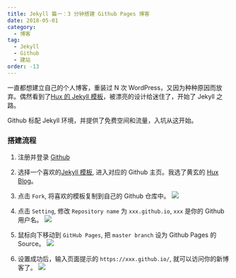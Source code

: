 ```yaml
---
title: Jekyll 篇一：3 分钟搭建 Github Pages 博客
date: 2018-05-01
category:
  - 博客
tag:
  - Jekyll
  - Github
  - 建站
order: -13
---
```


一直都想建立自己的个人博客，重装过 N 次 WordPress，又因为种种原因而放弃。偶然看到了[Hux 的 Jekyll 模板](https://github.com/Huxpro/huxpro.github.io)，被漂亮的设计给迷住了，开始了 Jekyll 之路。

Github 标配 Jekyll 环境，并提供了免费空间和流量，入坑从这开始。

### 搭建流程

1. 注册并登录 [Github](https://github.com/)

2. 选择一个喜欢的[Jekyll 模板](http://jekyllthemes.org/), 进入对应的 Github 主页。我选了黄玄的 [Hux Blog](https://github.com/Huxpro/huxpro.github.io)。

3. 点击 `Fork`, 将喜欢的模板复制到自己的 Github 仓库中。
   ![](http://tc.seoipo.com/20180505201522.png)

4. 点击 `Setting`, 修改 `Repository name` 为 `xxx.github.io`, `xxx` 是你的 Github 用户名。
   ![](http://tc.seoipo.com/20180505202201.png)

5. 鼠标向下移动到 `GitHub Pages`, 把 `master branch` 设为 Github Pages 的 Source。
   ![](http://tc.seoipo.com/20180505202620.png)

6. 设置成功后，输入页面提示的 `https://xxx.github.io/`, 就可以访问你的新博客了。
   ![](http://tc.seoipo.com/20180505202859.png)
